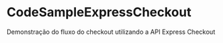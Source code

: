 CodeSampleExpressCheckout
=========================

Demonstração do fluxo do checkout utilizando a API Express Checkout